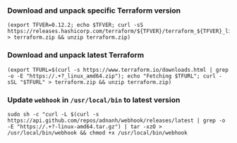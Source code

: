 ### Download and unpack specific Terraform version
```
(export TFVER=0.12.2; echo $TFVER; curl -sS https://releases.hashicorp.com/terraform/${TFVER}/terraform_${TFVER}_linux_amd64.zip > terraform.zip && unzip terraform.zip)
```

### Download and unpack latest Terraform
```
(export TFURL=$(curl -s https://www.terraform.io/downloads.html | grep -o -E "https://.+?_linux_amd64.zip"); echo "Fetching $TFURL"; curl -sSL "$TFURL" > terraform.zip && unzip terraform.zip)
```

### Update `webhook` in `/usr/local/bin` to latest version
```
sudo sh -c "curl -L $(curl -s https://api.github.com/repos/adnanh/webhook/releases/latest | grep -o -E "https://.+?-linux-amd64.tar.gz") | tar -xzO > /usr/local/bin/webhook && chmod +x /usr/local/bin/webhook
```
